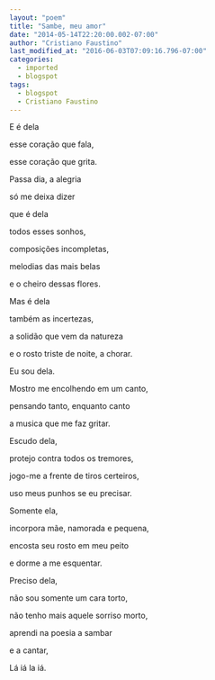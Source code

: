 ```yaml
---
layout: "poem"
title: "Sambe, meu amor"
date: "2014-05-14T22:20:00.002-07:00"
author: "Cristiano Faustino"
last_modified_at: "2016-06-03T07:09:16.796-07:00"
categories:
  - imported
  - blogspot
tags:
  - blogspot
  - Cristiano Faustino
---
```


E é dela

esse coração que fala,

esse coração que grita.

Passa dia, a alegria

só me deixa dizer

que é dela

todos esses sonhos,

composições incompletas,

melodias das mais belas

e o cheiro dessas flores.

Mas é dela

também as incertezas,

a solidão que vem da natureza

e o rosto triste de noite, a chorar.

Eu sou dela.

Mostro me encolhendo em um canto,

pensando tanto, enquanto canto

a musica que me faz gritar.

Escudo dela,

protejo contra todos os tremores,

jogo-me a frente de tiros certeiros,

uso meus punhos se eu precisar.

Somente ela,

incorpora mãe, namorada e pequena,

encosta seu rosto em meu peito

e dorme a me esquentar.

Preciso dela,

não sou somente um cara torto,

não tenho mais aquele sorriso morto,

aprendi na poesia a sambar

e a cantar,

Lá iá la iá.